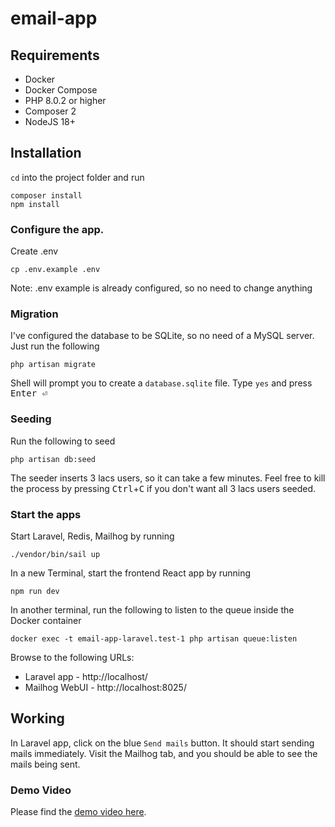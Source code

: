 # email-app

## Requirements

- Docker
- Docker Compose
- PHP 8.0.2 or higher
- Composer 2
- NodeJS 18+

## Installation

`cd` into the project folder and run

```shell
composer install
npm install
```

### Configure the app.

Create .env
```shell
cp .env.example .env
```
Note: .env example is already configured, so no need to change anything

### Migration

I've configured the database to be SQLite, so no need of a MySQL server.
Just run the following
```shell
php artisan migrate
```

Shell will prompt you to create a `database.sqlite` file. Type `yes` and press <kbd>Enter ⏎</kbd>

### Seeding

Run the following to seed
```shell
php artisan db:seed
```
The seeder inserts 3 lacs users, so it can take a few minutes. Feel free to kill the process by pressing
<kbd>Ctrl</kbd>+<kbd>C</kbd> if you don't want all 3 lacs users seeded. 


### Start the apps

Start Laravel, Redis, Mailhog by running 

```shell
./vendor/bin/sail up
```

In a new Terminal, start the frontend React app by running

```shell
npm run dev
```

In another terminal, run the following to listen to the queue inside the Docker container
```shell
docker exec -t email-app-laravel.test-1 php artisan queue:listen
```

Browse to the following URLs:
- Laravel app - http://localhost/
- Mailhog WebUI - http://localhost:8025/

## Working

In Laravel app, click on the blue `Send mails` button. 
It should start sending mails immediately.
Visit the Mailhog tab, and you should be able to see the mails being sent.

### Demo Video

Please find the [demo video here](https://www.loom.com/share/ec4d18ef4ee347af91e40dcdf96426a4).
